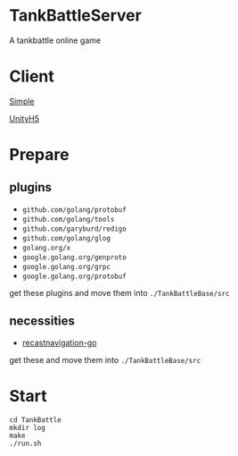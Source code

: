 # TankBattleServer
A tankbattle online game

# Client
[Simple](https://github.com/o0olele/TankBattleH5Client)

[UnityH5](https://github.com/suprecoder/TankBattleClient)

# Prepare
## plugins
  - `github.com/golang/protobuf`
  - `github.com/golang/tools`
  - `github.com/garyburd/redigo`
  - `github.com/golang/glog`
  - `golang.org/x`
  - `google.golang.org/genproto`
  - `google.golang.org/grpc`
  - `google.golang.org/protobuf`

get these plugins and move them into `./TankBattleBase/src`

## necessities
  - [recastnavigation-go](https://github.com/fananchong/recastnavigation-go)

get these and move them into `./TankBattleBase/src`

# Start

~~~shell
cd TankBattle
mkdir log
make
./run.sh
~~~

